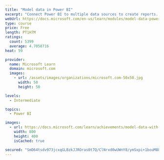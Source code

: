 ```yaml
---
title: "Model data in Power BI"
excerpt: "Connect Power BI to multiple data sources to create reports. Define the relationship between your data sources."
webUrl: https://docs.microsoft.com/en-us/learn/modules/model-data-power-bi/
type: course
price: Free
length: PT1H7M
ratings:
  count: 5399
  average: 4.7058716
heat: 59

provider:
  name: Microsoft Learn
  domain: microsoft.com
  images:
    - url: /assets/images/organizations/microsoft.com-50x50.jpg
      width: 50
      height: 50

levels:
  - Intermediate

topics:
  - Power BI

images:
  - url: https://docs.microsoft.com/learn/achievements/model-data-with-power-bi-desktop-social.png
    width: 800
    height: 400
    isCached: true

secured: "SmD64tsdv973jcxqGLBzkJJROras0t7Q/ClNrxd0wUWnY8/ymSxpi+1bouM886nym5zy8XezsITReAPTaT/zUkcDHFCQHrGOf0I6e0jlb09uhChyDA2ihfmzssmu2tA9mkV82Oqglx54CDfy1VX8qnRQZ4yKHuLsOafmW09UHwxeMrvrsaCRLsDYfGu3FYNDDBOtdX3dMI0m8jgkst5yNuj/1clIQ1HX6PGQ8sKqpLAWMqNn/oi53JlKQbGJnGihrzarxz7qx6OdbOT7uwNDgHtM+UnAWpP83Y1fpPthDyUAr0bl+h4GUXDmkr3rU98E8mCfXN2lzyq+nw0CzSse4UG1P0sBhj5PiZNI8tnVm5VhIEfN1rN44c7EGQviChnDloXgG5QG3JLWY/Bmce02BdrNtkF6jYek1gfj0zQgDCU=;ThOWtjVQGxbp0M7HjiNj5w=="
---
```



